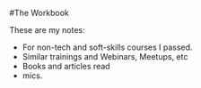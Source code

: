 #The Workbook

These are my notes:

- For non-tech and soft-skills courses I passed.
- Similar trainings and Webinars, Meetups, etc
- Books and articles read
- mics.
